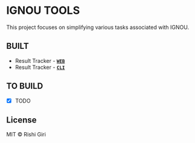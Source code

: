 # IGNOU TOOLS

This project focuses on simplifying various tasks associated with IGNOU.

## BUILT

- Result Tracker - __[`WEB`](https://ignou.vercel.app)__
- Result Tracker - __[`CLI`](ter.py)__

## TO BUILD

- [x] TODO

## License

MIT &copy; Rishi Giri
